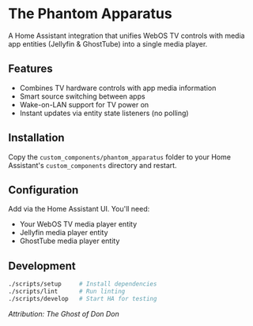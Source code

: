 # The Phantom Apparatus

A Home Assistant integration that unifies WebOS TV controls with media app entities (Jellyfin & GhostTube) into a single media player.

## Features

- Combines TV hardware controls with app media information
- Smart source switching between apps
- Wake-on-LAN support for TV power on
- Instant updates via entity state listeners (no polling)

## Installation

Copy the `custom_components/phantom_apparatus` folder to your Home Assistant's `custom_components` directory and restart.

## Configuration

Add via the Home Assistant UI. You'll need:
- Your WebOS TV media player entity
- Jellyfin media player entity
- GhostTube media player entity

## Development

```bash
./scripts/setup     # Install dependencies
./scripts/lint      # Run linting
./scripts/develop   # Start HA for testing
```

*Attribution: The Ghost of Don Don*